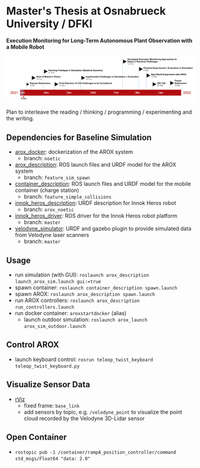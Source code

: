 # Master's Thesis at Osnabrueck University / DFKI

**Execution Monitoring for Long-Term Autonomous Plant Observation with a Mobile Robot**

![](thesis/pics/work_program.png)

Plan to interleave the reading / thinking / programming / experimenting and the writing.

## Dependencies for Baseline Simulation

- [arox_docker](https://git.ni.dfki.de/arox/arox_docker): dockerization of the AROX system
    - branch: `noetic`
- [arox_description](https://git.ni.dfki.de/arox/arox_core/arox_description): ROS launch files and URDF model for the AROX system
    - branch: `feature_sim_spawn`
- [container_description](https://git.ni.dfki.de/arox/container_description): ROS launch files and URDF model for the mobile container (charge station)
    - branch: `feature_simple_collisions`
- [innok_heros_description](https://git.ni.dfki.de/arox/innok_heros/innok_heros_description): URDF description for Innok Heros robot
    - branch: `arox_noetic`
- [innok_heros_driver](https://git.ni.dfki.de/arox/innok_heros/innok_heros_driver): ROS driver for the Innok Heros robot platform
    - branch: `master`
- [velodyne_simulator](https://bitbucket.org/DataspeedInc/velodyne_simulator/src/master/): URDF and gazebo plugin to provide simulated data from Velodyne laser scanners
    - branch: `master`

## Usage

- run simulation (with GUI): `roslaunch arox_description launch_arox_sim.launch gui:=true`
- spawn container: `roslaunch container_description spawn.launch`
- spawn AROX: `roslaunch arox_description spawn.launch`
- run AROX controllers: `roslaunch arox_description run_controllers.launch`
- run docker container: `aroxstartdocker` (alias)
    - launch outdoor simulation: `roslaunch arox_launch arox_sim_outdoor.launch`

## Control AROX

- launch keyboard control: `rosrun teleop_twist_keyboard teleop_twist_keyboard.py`

## Visualize Sensor Data

- [rViz](https://wiki.ros.org/rviz)
    - fixed frame: `base_link`
    - add sensors by topic, e.g. `/velodyne_point` to visualize the point cloud recorded by the Velodyne 3D-Lidar sensor

## Open Container

- `rostopic pub -1 /container/rampA_position_controller/command std_msgs/Float64 "data: 2.0"`
